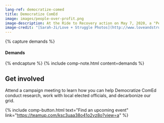 ```yaml
---
lang-ref: democratize-comed
title: Democratize ComEd
image: images/people-over-profit.png
image-description: At the Ride to Recovery action on May 7, 2020, a "People Over Profit" sign waves in the wind. Publicly-owned utilities serve people, not shareholders.
image-credit: "[Sarah-Ji/Love + Struggle Photos](http://www.loveandstrugglephotos.com/)"
---
```


{% capture demands %}
#### Demands
{% endcapture %}
{% include comp-note.html content=demands %}

## Get involved

Attend a campaign meeting to learn how you can help Democratize ComEd conduct research, work with local elected officials, and decarbonize our grid.

{% include comp-button.html text="Find an upcoming event" link="https://teamup.com/ksc3uaa38o41o2vz8o?view=a" %}
